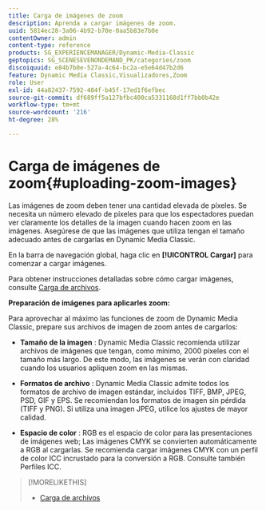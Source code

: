 ```yaml
---
title: Carga de imágenes de zoom
description: Aprenda a cargar imágenes de zoom.
uuid: 5814ec28-3a06-4b92-b70e-0aa5b83e7b0e
contentOwner: admin
content-type: reference
products: SG_EXPERIENCEMANAGER/Dynamic-Media-Classic
geptopics: SG_SCENESEVENONDEMAND_PK/categories/zoom
discoiquuid: e84b7b0e-527a-4c64-bc2a-e5e64d47b2d6
feature: Dynamic Media Classic,Visualizadores,Zoom
role: User
exl-id: 44a82437-7592-484f-b45f-17ed1f6efbec
source-git-commit: df689ff5a127bfbc400ca5331168d1ff7bb0b42e
workflow-type: tm+mt
source-wordcount: '216'
ht-degree: 28%

---
```


# Carga de imágenes de zoom{#uploading-zoom-images}

Las imágenes de zoom deben tener una cantidad elevada de píxeles. Se necesita un número elevado de píxeles para que los espectadores puedan ver claramente los detalles de la imagen cuando hacen zoom en las imágenes. Asegúrese de que las imágenes que utiliza tengan el tamaño adecuado antes de cargarlas en Dynamic Media Classic.

En la barra de navegación global, haga clic en **[!UICONTROL Cargar]** para comenzar a cargar imágenes.

Para obtener instrucciones detalladas sobre cómo cargar imágenes, consulte [Carga de archivos](uploading-files.md#uploading_files).

**Preparación de imágenes para aplicarles zoom:**

Para aprovechar al máximo las funciones de zoom de Dynamic Media Classic, prepare sus archivos de imagen de zoom antes de cargarlos:

* **Tamaño de la imagen** : Dynamic Media Classic recomienda utilizar archivos de imágenes que tengan, como mínimo, 2000 píxeles con el tamaño más largo. De este modo, las imágenes se verán con claridad cuando los usuarios apliquen zoom en las mismas.

* **Formatos de archivo** : Dynamic Media Classic admite todos los formatos de archivo de imagen estándar, incluidos TIFF, BMP, JPEG, PSD, GIF y EPS. Se recomiendan los formatos de imagen sin pérdida (TIFF y PNG). Si utiliza una imagen JPEG, utilice los ajustes de mayor calidad.

* **Espacio de color** : RGB es el espacio de color para las presentaciones de imágenes web; Las imágenes CMYK se convierten automáticamente a RGB al cargarlas. Se recomienda cargar imágenes CMYK con un perfil de color ICC incrustado para la conversión a RGB. Consulte también Perfiles ICC.

>[!MORELIKETHIS]
>
>* [Carga de archivos](uploading-files.md#uploading_files)

